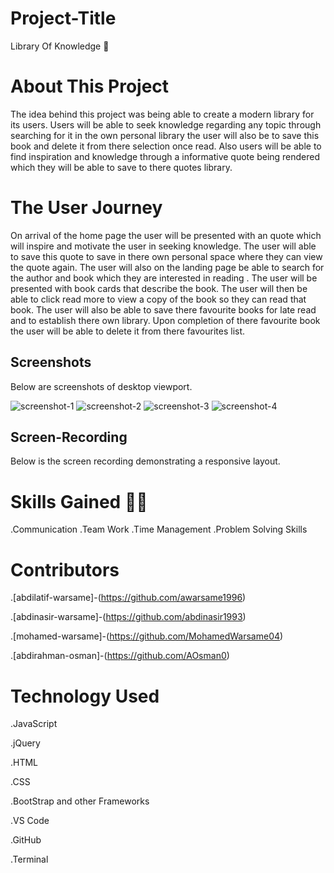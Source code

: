 # Project-Title

Library Of Knowledge 📖

# About This Project

The idea behind this project was being able to create a modern library for its users. Users will be able to seek knowledge regarding any topic through searching for it in the own personal library the user will also be to save this book and delete it from there selection once read. Also users will be able to find inspiration and knowledge through a informative quote being rendered which they will be able to save to there quotes library.

# The User Journey

On arrival of the home page the user will be presented with an quote which will inspire and motivate the user in seeking knowledge.
The user will able to save this quote to save in there own personal space where they can view the quote again.
The user will also on the landing page be able to search for the author and book which they are interested in reading .
The user will be presented with book cards that describe the book. The user will then be able to click read more to view a copy of the book so they can read that book.
The user will also be able to save there favourite books for late read and to establish there own library.
Upon completion of there favourite book the user will be able to delete it from there favourites list.

## Screenshots

Below are screenshots of desktop viewport.

![screenshot-1]()
![screenshot-2]()
![screenshot-3]()
![screenshot-4]()

## Screen-Recording

Below is the screen recording demonstrating a responsive layout.

# Skills Gained 👨‍💻

.Communication
.Team Work
.Time Management
.Problem Solving Skills

# Contributors

.[abdilatif-warsame]-(https://github.com/awarsame1996)

.[abdinasir-warsame]-(https://github.com/abdinasir1993)

.[mohamed-warsame]-(https://github.com/MohamedWarsame04)

.[abdirahman-osman]-(https://github.com/AOsman0)

# Technology Used

.JavaScript

.jQuery

.HTML

.CSS

.BootStrap and other Frameworks

.VS Code

.GitHub

.Terminal
